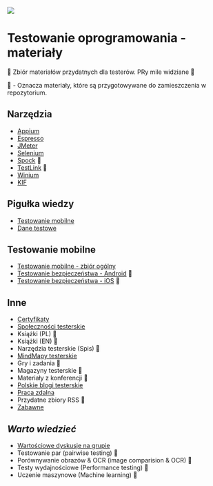 [![](https://img.shields.io/badge/Facebook-%23TestowanieOprogramowania-blue.svg)](https://www.facebook.com/groups/TestowanieOprogramowania/)


# Testowanie oprogramowania - materiały

🔰 Zbiór materiałów przydatnych dla testerów. PRy mile widziane 📖

🏣 - Oznacza materiały, które są przygotowywane do zamieszczenia w repozytorium.


## Narzędzia

* [Appium](Materialy/Narzedzia/Appium.md)
* [Espresso](Materialy/Narzedzia/Espresso.md)
* [JMeter](Materialy/Narzedzia/JMeter.md)
* [Selenium](Materialy/Narzedzia/Selenium.md)
* [Spock](Materialy/Narzedzia/Spock.md) 🏣
* [TestLink](Materialy/Narzedzia/TestLink.md) 🏣
* [Winium](Materialy/Narzedzia/Winium.md)
* [KIF](Materialy/Narzedzia/KIF.md)


## Pigułka wiedzy

* [Testowanie mobilne](Materialy/TestowanieMobilne/TestowanieMobilne.md)
* [Dane testowe](Materialy/Inne/DaneTestowe.md)


## Testowanie mobilne

* [Testowanie mobilne - zbiór ogólny](Materialy/TestowanieMobilne/TestowanieMobilne.md)
* [Testowanie bezpieczeństwa - Android](Materialy/TestowanieMobilne/AndroidBezpieczenstwo.md) 🏣
* [Testowanie bezpieczeństwa - iOS](Materialy/TestowanieMobilne/iOSBezpieczenstwo.md) 🏣


## Inne

* [Certyfikaty](Materialy/Inne/Certyfikaty.md)
* [Społeczności testerskie](Materialy/Inne/SpolecznosciTesterskie.md)
* Książki (PL) 🏣
* Książki (EN) 🏣
* Narzędzia testerskie (Spis) 🏣
* [MindMapy testerskie](Materialy/Inne/MapyMysli.md)
* Gry i zadania 🏣
* Magazyny testerskie 🏣
* Materiały z konferencji 🏣
* [Polskie blogi testerskie](Materialy/Inne/PolskieBlogi.md)
* [Praca zdalna](Materialy/Inne/PracaZdalna.md)
* Przydatne zbiory RSS 🏣
* [Zabawne](Pliki/Zabawne)


## *Warto wiedzieć*

* [Wartościowe dyskusje na grupie](Materialy/WartoWiedziec/WartoscioweDyskusje.md)
* Testowanie par (pairwise testing) 🏣
* Porównywanie obrazów & OCR (image comparision & OCR) 🏣
* Testy wydajnościowe (Performance testing) 🏣
* Uczenie maszynowe (Machine learning) 🏣
